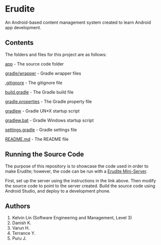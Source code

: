# Erudite
An Android-based content management system created to learn Android app development.

## Contents
The folders and files for this project are as follows:

[app](https://github.com/KelvinKKLin/Erudite/tree/development/app) - The source code folder

[gradle/wrapper](https://github.com/KelvinKKLin/Erudite/tree/development/gradle/wrapper) - Gradle wrapper files

[.gitignore](https://github.com/KelvinKKLin/Erudite/blob/development/.gitignore) - The gitignore file

[build.gradle](https://github.com/KelvinKKLin/Erudite/blob/development/build.gradle) - The Gradle build file

[gradle.properties](https://github.com/KelvinKKLin/Erudite/blob/development/gradle.properties) - The Gradle property file

[gradlew](https://github.com/KelvinKKLin/Erudite/blob/development/gradlew) - Gradle UN*X startup script

[gradlew.bat](https://github.com/KelvinKKLin/Erudite/blob/development/gradlew.bat) - Gradle Windows startup script

[settings.gradle](https://github.com/KelvinKKLin/Erudite/blob/development/settings.gradle) - Gradle settings file

[README.md](https://github.com/KelvinKKLin/blob/master/README.md) - The README file

## Running the Source Code
The purpose of this repository is to showcase the code used in order to make Erudite; however, the code can be run with a [Erudite Mini-Server](https://github.com/khand5/erudite-mini).

First, set up the server using the instructions in the link above. Then modify the source code to point to the server created. Build the source code using Android Studio, and deploy to a development phone.

## Authors
1. Kelvin Lin (Software Engineering and Management, Level 3)
2. Danish K.
3. Varun H.
4. Terrance Y.
5. Puru J.